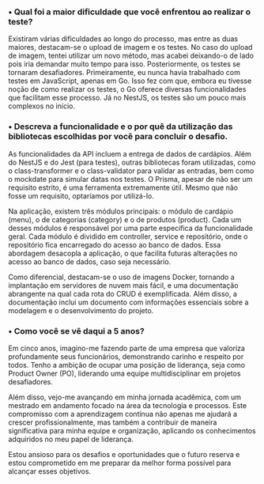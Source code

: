 ### • Qual foi a maior dificuldade que você enfrentou ao realizar o teste?

Existiram várias dificuldades ao longo do processo, mas entre as duas maiores, destacam-se o upload de imagem e os testes. No caso do upload de imagem, tentei utilizar um novo método, mas acabei deixando-o de lado pois iria demandar muito tempo para isso. Posteriormente, os testes se tornaram desafiadores. Primeiramente, eu nunca havia trabalhado com testes em JavaScript, apenas em Go. Isso fez com que, embora eu tivesse noção de como realizar os testes, o Go oferece diversas funcionalidades que facilitam esse processo. Já no NestJS, os testes são um pouco mais complexos no início.

### • Descreva a funcionalidade e o por quê da utilização das bibliotecas escolhidas por você para concluir o desafio.

As funcionalidades da API incluem a entrega de dados de cardápios. Além do NestJS e do Jest (para testes), outras bibliotecas foram utilizadas, como o class-transformer e o class-validator para validar as entradas, bem como o mockdate para simular datas nos testes. O Prisma, apesar de não ser um requisito estrito, é uma ferramenta extremamente útil. Mesmo que não fosse um requisito, optaríamos por utilizá-lo.

Na aplicação, existem três módulos principais: o módulo de cardápio (menu), o de categorias (category) e o de produtos (product). Cada um desses módulos é responsável por uma parte específica da funcionalidade geral. Cada módulo é dividido em controller, service e repositório, onde o repositório fica encarregado do acesso ao banco de dados. Essa abordagem desacopla a aplicação, o que facilita futuras alterações no acesso ao banco de dados, caso seja necessário.

Como diferencial, destacam-se o uso de imagens Docker, tornando a implantação em servidores de nuvem mais fácil, e uma documentação abrangente na qual cada rota do CRUD é exemplificada. Além disso, a documentação inclui um documento com informações essenciais sobre a modelagem e o desenvolvimento do projeto.

### • Como você se vê daqui a 5 anos?

Em cinco anos, imagino-me fazendo parte de uma empresa que valoriza profundamente seus funcionários, demonstrando carinho e respeito por todos. Tenho a ambição de ocupar uma posição de liderança, seja como Product Owner (PO), liderando uma equipe multidisciplinar em projetos desafiadores.

Além disso, vejo-me avançando em minha jornada acadêmica, com um mestrado em andamento focado na área da tecnologia e processos. Este compromisso com a aprendizagem contínua não apenas me ajudará a crescer profissionalmente, mas também a contribuir de maneira significativa para minha equipe e organização, aplicando os conhecimentos adquiridos no meu papel de liderança.

Estou ansioso para os desafios e oportunidades que o futuro reserva e estou comprometido em me preparar da melhor forma possível para alcançar esses objetivos.